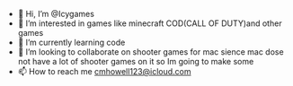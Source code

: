 - 👋 Hi, I’m @Icygames
- 👀 I’m interested in games like minecraft COD(CALL OF DUTY)and other games
- 🌱 I’m currently learning code
- 💞️ I’m looking to collaborate on shooter games for mac sience mac dose not have a lot of shooter games on it so Im going to make some
- 📫 How to reach me cmhowell123@icloud.com

<!---
Icygames/Icygames is a ✨ special ✨ repository because its `README.md` (this file) appears on your GitHub profile.
You can click the Preview link to take a look at your changes.
--->
